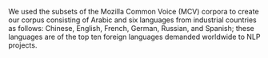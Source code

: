 We used the subsets of the Mozilla Common Voice (MCV) corpora to create our corpus consisting of Arabic and six languages from industrial countries as follows: Chinese, English, French, German, Russian, and Spanish; these languages are of the top ten foreign languages demanded worldwide to NLP projects.

